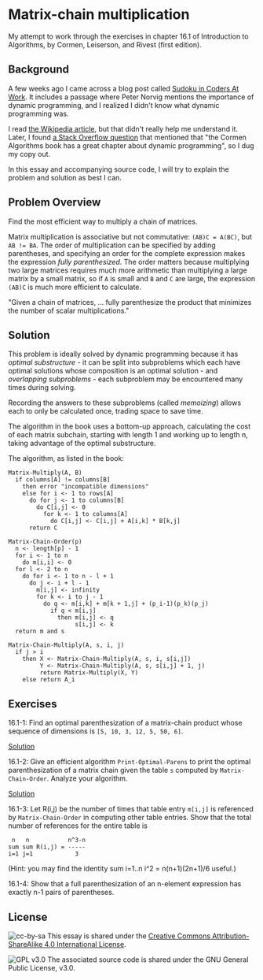 # Matrix-chain multiplication

My attempt to work through the exercises in chapter 16.1 of Introduction to
Algorithms, by Cormen, Leiserson, and Rivest (first edition).

## Background

A few weeks ago I came across a blog post called [Sudoku in Coders At
Work](http://pindancing.blogspot.com/2009/09/sudoku-in-coders-at-work.html). It
includes a passage where Peter Norvig mentions the importance of dynamic
programming, and I realized I didn't know what dynamic programming was.

I read
[the Wikipedia article](http://en.wikipedia.org/wiki/Dynamic_programming), but
that didn't really help me understand it. Later, I found [a Stack Overflow
question](https://stackoverflow.com/q/1065433/25637) that mentioned that "the
Cormen Algorithms book has a great chapter about dynamic programming", so I dug
my copy out.

In this essay and accompanying source code, I will try to explain the problem
and solution as best I can.

## Problem Overview

Find the most efficient way to multiply a chain of matrices.

Matrix multiplication is associative but not commutative: `(AB)C = A(BC)`, but
`AB != BA`. The order of multiplication can be specified by adding parentheses,
and specifying an order for the complete expression makes the expression *fully
parenthesized*. The order matters because multiplying two large matrices
requires much more arithmetic than multiplying a large matrix by a small
matrix, so if `A` is small and `B` and `C` are large, the expression `(AB)C` is
much more efficient to calculate.

"Given a chain of matrices, ... fully parenthesize the product that minimizes
the number of scalar multiplications."

## Solution

This problem is ideally solved by dynamic programming because it has *optimal
substructure* - it can be split into subproblems which each have optimal
solutions whose composition is an optimal solution - and *overlapping
subproblems* - each subproblem may be encountered many times during solving.

Recording the answers to these subproblems (called *memoizing*)  allows each
to only be calculated once, trading space to save time.

The algorithm in the book uses a bottom-up approach, calculating the cost of
each matrix subchain, starting with length 1 and working up to length n, taking
advantage of the optimal substructure.

The algorithm, as listed in the book:

```
Matrix-Multiply(A, B)
  if columns[A] != columns[B]
    then error "incompatible dimensions"
    else for i <- 1 to rows[A]
      do for j <- 1 to columns[B]
        do C[i,j] <- 0
          for k <- 1 to columns[A]
            do C[i,j] <- C[i,j] + A[i,k] * B[k,j]
      return C

Matrix-Chain-Order(p)
  n <- length[p] - 1
  for i <- 1 to n
    do m[i,i] <- 0
  for l <- 2 to n
    do for i <- 1 to n - l + 1
      do j <- i + l - 1
        m[i,j] <- infinity
        for k <- i to j - 1
          do q <- m[i,k] + m[k + 1,j] + (p_i-1)(p_k)(p_j)
            if q < m[i,j]
              then m[i,j] <- q
                   s[i,j] <- k
  return m and s

Matrix-Chain-Multiply(A, s, i, j)
  if j > i
    then X <- Matrix-Chain-Multiply(A, s, i, s[i,j])
         Y <- Matrix-Chain-Multiply(A, s, s[i,j] + 1, j)
         return Matrix-Multiply(X, Y)
    else return A_i
```

## Exercises

16.1-1: Find an optimal parenthesization of a matrix-chain product whose
sequence of dimensions is `[5, 10, 3, 12, 5, 50, 6]`.

[Solution](solution1.md)

16.1-2: Give an efficient algorithm `Print-Optimal-Parens` to print the optimal
parenthesization of a matrix chain given the table `s` computed by
`Matrix-Chain-Order`. Analyze your algorithm.

[Solution](solution2.md)

16.1-3: Let R(i,j) be the number of times that table entry `m[i,j]` is
referenced by `Matrix-Chain-Order` in computing other table entries. Show that
the total number of references for the entire table is

```
 n   n           n^3-n
sum sum R(i,j) = -----
i=1 j=1            3
```

(Hint: you may find the identity sum i=1..n i^2 = n(n+1)(2n+1)/6 useful.)

16.1-4: Show that a full parenthesization of an n-element expression has
exactly n-1 pairs of parentheses.


## License

![cc-by-sa](https://i.creativecommons.org/l/by-sa/4.0/88x31.png)
This essay is shared under the [Creative Commons Attribution-ShareAlike 4.0
International License](http://creativecommons.org/licenses/by-sa/4.0/).

![GPL v3.0](https://www.gnu.org/graphics/gplv3-88x31.png)
The associated source code is shared under the GNU General Public License,
v3.0.
